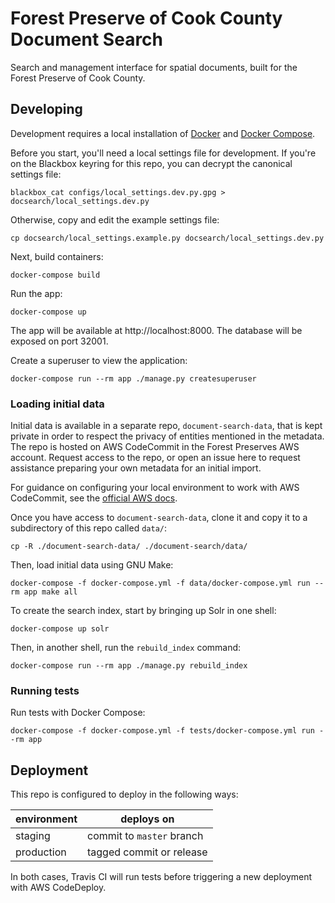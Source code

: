 # Forest Preserve of Cook County Document Search

Search and management interface for spatial documents, built for the Forest Preserve of Cook County.

## Developing

Development requires a local installation of [Docker](https://docs.docker.com/install/)
and [Docker Compose](https://docs.docker.com/compose/install/).

Before you start, you'll need a local settings file for development. If you're
on the Blackbox keyring for this repo, you can decrypt the canonical settings
file:

```
blackbox_cat configs/local_settings.dev.py.gpg > docsearch/local_settings.dev.py
```

Otherwise, copy and edit the example settings file:

```
cp docsearch/local_settings.example.py docsearch/local_settings.dev.py
```

Next, build containers:

```
docker-compose build
```

Run the app:

```
docker-compose up
```

The app will be available at http://localhost:8000. The database will be exposed
on port 32001.

Create a superuser to view the application:

```
docker-compose run --rm app ./manage.py createsuperuser
```

### Loading initial data

Initial data is available in a separate repo, `document-search-data`, that is
kept private in order to respect the privacy of entities mentioned in the
metadata. The repo is hosted on AWS CodeCommit in the Forest Preserves AWS account.
Request access to the repo, or open an issue here to request assistance
preparing your own metadata for an initial import.

For guidance on configuring your local environment to work with AWS CodeCommit,
see the [official AWS
docs](https://docs.aws.amazon.com/codecommit/latest/userguide/getting-started-cc.html).

Once you have access to `document-search-data`, clone it and copy it to a
subdirectory of this repo called `data/`:

```
cp -R ./document-search-data/ ./document-search/data/
```

Then, load initial data using GNU Make:

```
docker-compose -f docker-compose.yml -f data/docker-compose.yml run --rm app make all
```

To create the search index, start by bringing up Solr in one shell:

```
docker-compose up solr
```

Then, in another shell, run the `rebuild_index` command:

```
docker-compose run --rm app ./manage.py rebuild_index
```

### Running tests

Run tests with Docker Compose:

```
docker-compose -f docker-compose.yml -f tests/docker-compose.yml run --rm app
```

## Deployment

This repo is configured to deploy in the following ways:

| environment | deploys on                |
| ----------- | ------------------------- |
| staging     | commit to `master` branch |
| production  | tagged commit or release  |

In both cases, Travis CI will run tests before triggering a new deployment with AWS CodeDeploy.
